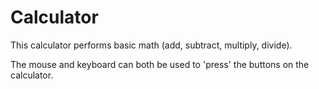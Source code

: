 # Calculator

This calculator performs basic math (add, subtract, multiply, divide).

The mouse and keyboard can both be used to 'press' the buttons on the calculator. 